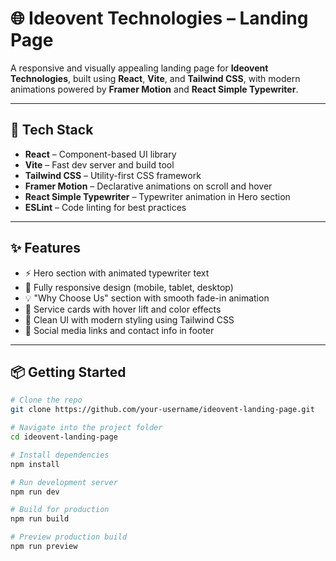 # 🌐 Ideovent Technologies – Landing Page

A responsive and visually appealing landing page for **Ideovent Technologies**, built using **React**, **Vite**, and **Tailwind CSS**, with modern animations powered by **Framer Motion** and **React Simple Typewriter**.

---

## 🚀 Tech Stack

- **React** – Component-based UI library
- **Vite** – Fast dev server and build tool
- **Tailwind CSS** – Utility-first CSS framework
- **Framer Motion** – Declarative animations on scroll and hover
- **React Simple Typewriter** – Typewriter animation in Hero section
- **ESLint** – Code linting for best practices

---

## ✨ Features

- ⚡ Hero section with animated typewriter text
- 📱 Fully responsive design (mobile, tablet, desktop)
- 💡 "Why Choose Us" section with smooth fade-in animation
- 🧩 Service cards with hover lift and color effects
- 🎨 Clean UI with modern styling using Tailwind CSS
- 🔗 Social media links and contact info in footer

---

## 📦 Getting Started

```bash
# Clone the repo
git clone https://github.com/your-username/ideovent-landing-page.git

# Navigate into the project folder
cd ideovent-landing-page

# Install dependencies
npm install

# Run development server
npm run dev

# Build for production
npm run build

# Preview production build
npm run preview


